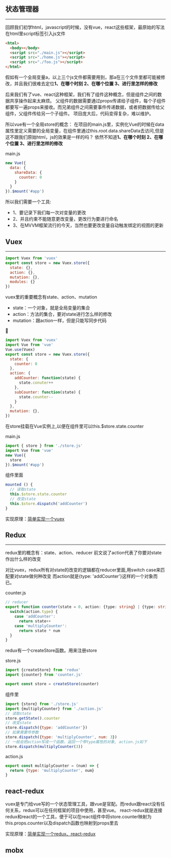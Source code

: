 ## 状态管理器
-------------------------
回顾我们初学html，javascript的时候，没有vue，react这些框架，最原始的写法在html里script标签引入js文件
```html
<html>
  <body></body>
  <script src="./main.js"></script>
  <script src="./home.js"></script>
  <script src="./foo.js"></script>
</html>
```
假如有一个全局变量a，以上三个js文件都需要用到，那a在三个文件里都可能被修改，并且我们很难去定位**1、在哪个时刻 2、在哪个位置 3、进行里怎样的修改**

后来我们有了vue、react这种框架，我们有了组件这种概念，但是组件之间的数据共享操作起来太麻烦。
父组件的数据需要通过props传递给子组件，每个子组件都要写一遍props来接收。而兄弟组件之间需要事件传递数据，或者把数据传给父组件，父组件传给另一个子组件。
项目庞大后，代码变得复杂，难以维护。

所以vue有一个全局store的概念：
在项目的main.js里，实例化Vue的时候在data属性里定义需要的全局变量，在组件里通过this.$root.$data.shareData去访问,但是这不跟我们原始html，js的效果是一样的吗？
依然不知道**1、在哪个时刻 2、在哪个位置 3、进行里怎样的修改**

main.js
```javascript
new Vue({
  data: {
    shareData: {
      counter: 0
    }
  }
}).$mount('#app')
```
所以我们需要一个工具:
* 1、要记录下我们每一次对变量的更改
* 2、并且约束不能随意更改变量，更改行为要进行命名
* 3、在MVVM框架流行的今天，当然也要更改变量自动触发绑定的视图的更新

## Vuex
-------------------------
```javascript
import Vuex from 'vuex'
export const store = new Vuex.store({
  state: {},
  action: {},
  mutation: {},
  modules: {}
})
```
vuex里的重要概念有state、action、mutation
* state：一个对象，就是全局变量的集合
* action：方法的集合，要对state进行怎么样的修改
* mutation：跟action一样，但是只能写同步代码

🌰
```javascript
import Vuex from 'vuex'
import Vue from 'vue'
Vue.use(Vuex)
export const store = new Vuex.store({
  state: {
    counter: 0
  },
  action: {
    addCounter: function(state) {
      state.conuter++
    },
    subCounter: function(state) {
      state.counter--
    }
  },
  mutation: {},
})
```
在store挂载在Vue实例上,以便在组件里可以this.$store.state.counter

main.js
```javascript
import { store } from './store.js'
import Vue from 'vue'
new Vue({
  store
}).$mount('#app')
```
组件里面
```javascript
mounted () {
  // 读取state
  this.$store.state.counter
  // 改变state
  this.$store.dispatch('addCounter')
}
```
实现原理：[简单实现一个vuex](https://github.com/fairySusan/vuex-demo)

## Redux
-------------------------
redux里的概念有：state、action、reducer
前文说了action代表了你要对state作出什么样的改变

对比vuex，redux所有对state的改变的逻辑都在reducer里面,用switch case来匹配要对state做何种改变
而action就是{type: 'addCounter'}这样的一个对象而已。

counter.js
```typescript
// reducer
export function counter(state = 0, action: {type: string} | {type: string; num: number}) {
  switch(action.type) {
    case 'addCounter':
      return state++
    case 'multiplyCounter':
      return state * num
  }
}
```

redux有一个createStore函数。用来注册store

store.js
```javascript
import {createStore} from 'redux'
import {counter} from 'counter.js'

export const store = createStore(counter)
```

组件里
```javascript
import {store} from './store.js'
import {multiplyCounter} from './action.js'
// 读取state
store.getState().counter
// 改变state
store.dispatch({type: 'addCounter'})
// 如果需要传参数
store.dispatch({type: 'multiplyCounter', num: 3})
// 一般会把action写成一个函数，返回一个带type属性的对象, action.js如下
store.dispatch(multiplyCounter(3))
```
action.js
```javascript
export const multiplyCounter = (num) => { 
  return {type: 'multiplyCounter', num}
}
```
## react-redux
vuex是专门给vue写的一个状态管理工具，跟vue是官配。而redux跟react没有任何关系，redux可以在任何框架的项目中使用，甚至vue。
react-redux就是连接redux和react的一个工具，便于可以在react组件中将store.counter映射为this.props.counter以及dispatch函数也映射到props里去

实现原理：[简单实现一个redux、react-redux](https://github.com/fairySusan/redux-demo)


## mobx
